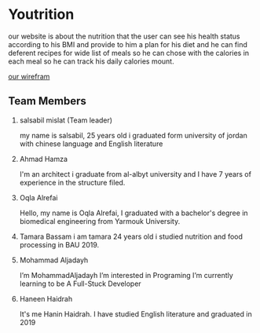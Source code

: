 # Youtrition

our website is about the nutrition that the user can see his health status according to his BMI
and provide to him a plan for his diet and he can find deferent recipes for wide list of meals
so he can chose with the calories in each meal so he can track his daily calories mount.

[our wirefram](https://wireframepro.mockflow.com/view/MM4Fv28DJmb)

## Team Members

1. salsabil mislat (Team leader)

    my name is salsabil, 25 years old i graduated form university of jordan with chinese language and English literature

2. Ahmad Hamza

     I'm an architect i graduate from al-albyt university and I have 7 years of experience in the structure filed.

3. Oqla Alrefai

    Hello, my name is Oqla Alrefai, I graduated with a bachelor's degree in biomedical engineering from Yarmouk University.

4. Tamara Bassam
    i am tamara 24 years old i studied nutrition and food processing in BAU 2019.

5. Mohammad Aljadayh

    I’m MohammadAljadayh I’m interested in Programing I’m currently learning to be A Full-Stuck Developer

6. Haneen Haidrah

    It's me Hanin Haidrah. I have studied English literature and graduated in 2019
